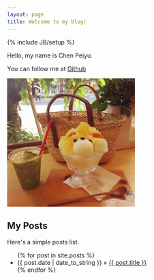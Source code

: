```yaml
---
layout: page
title: Welcome to my blog!
---
```

{% include JB/setup %}

Hello, my name is Chen Peiyu.

You can follow me at [Github](https://github.com/CherryCHan)


<img src="/assets/images/index/11378803_851535998233189_656081922_n.jpg" alt="img" style="width:300px"/>

## My Posts

Here's a simple posts list.

<ul class="posts">
  {% for post in site.posts %}
    <li><span>{{ post.date | date_to_string }}</span> &raquo; <a href="{{ BASE_PATH }}{{ post.url }}">{{ post.title }}</a></li>
  {% endfor %}
</ul>



